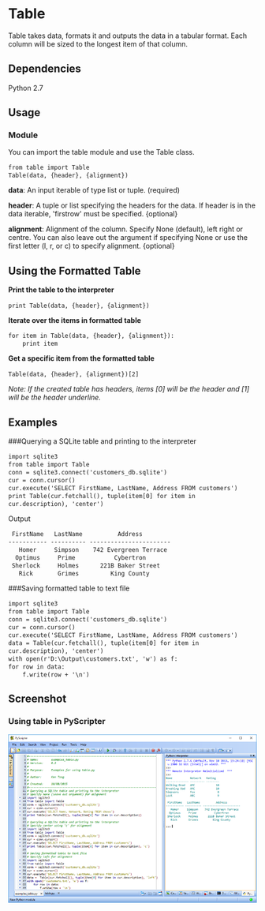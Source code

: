 # Table

Table takes data, formats it and outputs the data in a tabular format. Each column will be sized to the longest item of that column. 

## Dependencies
Python 2.7

## Usage
### Module
You can import the table module and use the Table class.

    from table import Table
    Table(data, {header}, {alignment})


**data**: An input iterable of type list or tuple. (required)

**header**: A tuple or list specifying the headers for the data. If header is in the data iterable, 'firstrow' must be specified. {optional}

**alignment**: Alignment of the column. Specify None (default), left right or centre. You can also leave out the argument if specifying None or use the first letter (l, r, or c) to specify alignment. {optional}

## Using the Formatted Table

**Print the table to the interpreter**

`print Table(data, {header}, {alignment})`

**Iterate over the items in formatted table**

    for item in Table(data, {header}, {alignment}):
        print item
    
**Get a specific item from the formatted table**

`Table(data, {header}, {alignment})[2]`

_Note: If the created table has headers, items [0] will be the header and [1] will be the header underline._

## Examples
###Querying a SQLite table and printing to the interpreter

    import sqlite3
    from table import Table
    conn = sqlite3.connect('customers_db.sqlite')
    cur = conn.cursor()
    cur.execute('SELECT FirstName, LastName, Address FROM customers')
    print Table(cur.fetchall(), tuple(item[0] for item in cur.description), 'center')

Output

     FirstName   LastName          Address        
    ----------- ---------- -----------------------
       Homer     Simpson    742 Evergreen Terrace 
      Optimus     Prime           Cybertron       
     Sherlock     Holmes      221B Baker Street   
       Rick       Grimes         King County      

###Saving formatted table to text file

    import sqlite3
    from table import Table
    conn = sqlite3.connect('customers_db.sqlite')
    cur = conn.cursor()
    cur.execute('SELECT FirstName, LastName, Address FROM customers')
    data = Table(cur.fetchall(), tuple(item[0] for item in cur.description), 'center')
    with open(r'D:\Output\customers.txt', 'w') as f:
    for row in data:
        f.write(row + '\n')

## Screenshot
### Using table in PyScripter
![Table in PyScripter](img/python-table.png)